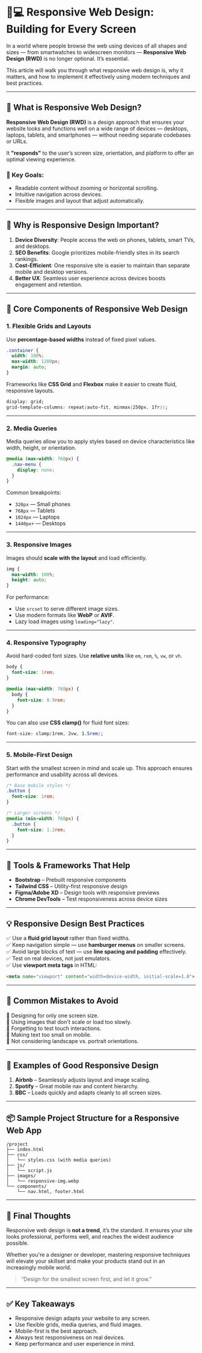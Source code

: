 # 📱💻 Responsive Web Design: Building for Every Screen

In a world where people browse the web using devices of all shapes and sizes — from smartwatches to widescreen monitors — **Responsive Web Design (RWD)** is no longer optional. It’s essential.

This article will walk you through what responsive web design is, why it matters, and how to implement it effectively using modern techniques and best practices.

---

## 🧠 What is Responsive Web Design?

**Responsive Web Design (RWD)** is a design approach that ensures your website looks and functions well on a wide range of devices — desktops, laptops, tablets, and smartphones — without needing separate codebases or URLs.

It **"responds"** to the user’s screen size, orientation, and platform to offer an optimal viewing experience.

### 🎯 Key Goals:
- Readable content without zooming or horizontal scrolling.
- Intuitive navigation across devices.
- Flexible images and layout that adjust automatically.

---

## 🤔 Why is Responsive Design Important?

1. **Device Diversity**: People access the web on phones, tablets, smart TVs, and desktops.
2. **SEO Benefits**: Google prioritizes mobile-friendly sites in its search rankings.
3. **Cost-Efficient**: One responsive site is easier to maintain than separate mobile and desktop versions.
4. **Better UX**: Seamless user experience across devices boosts engagement and retention.

---

## 🧰 Core Components of Responsive Web Design

### 1. **Flexible Grids and Layouts**

Use **percentage-based widths** instead of fixed pixel values.

```css
.container {
  width: 100%;
  max-width: 1200px;
  margin: auto;
}
```

Frameworks like **CSS Grid** and **Flexbox** make it easier to create fluid, responsive layouts.

```css
display: grid;
grid-template-columns: repeat(auto-fit, minmax(250px, 1fr));
```

---

### 2. **Media Queries**

Media queries allow you to apply styles based on device characteristics like width, height, or orientation.

```css
@media (max-width: 768px) {
  .nav-menu {
    display: none;
  }
}
```

Common breakpoints:
- `320px` — Small phones
- `768px` — Tablets
- `1024px` — Laptops
- `1440px+` — Desktops

---

### 3. **Responsive Images**

Images should **scale with the layout** and load efficiently.

```css
img {
  max-width: 100%;
  height: auto;
}
```

For performance:
- Use `srcset` to serve different image sizes.
- Use modern formats like **WebP** or **AVIF**.
- Lazy load images using `loading="lazy"`.

---

### 4. **Responsive Typography**

Avoid hard-coded font sizes. Use **relative units** like `em`, `rem`, `%`, `vw`, or `vh`.

```css
body {
  font-size: 1rem;
}

@media (max-width: 768px) {
  body {
    font-size: 0.9rem;
  }
}
```

You can also use **CSS clamp()** for fluid font sizes:

```css
font-size: clamp(1rem, 2vw, 1.5rem);
```

---

### 5. **Mobile-First Design**

Start with the smallest screen in mind and scale up. This approach ensures performance and usability across all devices.

```css
/* Base mobile styles */
.button {
  font-size: 1rem;
}

/* Larger screens */
@media (min-width: 768px) {
  .button {
    font-size: 1.2rem;
  }
}
```

---

## 🧪 Tools & Frameworks That Help

- **Bootstrap** – Prebuilt responsive components
- **Tailwind CSS** – Utility-first responsive design
- **Figma/Adobe XD** – Design tools with responsive previews
- **Chrome DevTools** – Test responsiveness across device sizes

---

## 💡 Responsive Design Best Practices

✅ Use a **fluid grid layout** rather than fixed widths.  
✅ Keep navigation simple — use **hamburger menus** on smaller screens.  
✅ Avoid large blocks of text — use **line spacing and padding** effectively.  
✅ Test on real devices, not just emulators.  
✅ Use **viewport meta tags** in HTML:

```html
<meta name="viewport" content="width=device-width, initial-scale=1.0">
```

---

## 🛑 Common Mistakes to Avoid

🚫 Designing for only one screen size.  
🚫 Using images that don't scale or load too slowly.  
🚫 Forgetting to test touch interactions.  
🚫 Making text too small on mobile.  
🚫 Not considering landscape vs. portrait orientations.

---

## 🎨 Examples of Good Responsive Design

1. **Airbnb** – Seamlessly adjusts layout and image scaling.
2. **Spotify** – Great mobile nav and content hierarchy.
3. **BBC** – Loads quickly and adapts cleanly to all screen sizes.

---

## 📦 Sample Project Structure for a Responsive Web App

```
/project
├── index.html
├── css/
│   └── styles.css (with media queries)
├── js/
│   └── script.js
├── images/
│   └── responsive-img.webp
└── components/
    └── nav.html, footer.html
```

---

## 🧭 Final Thoughts

Responsive web design is **not a trend**, it’s the standard. It ensures your site looks professional, performs well, and reaches the widest audience possible.

Whether you're a designer or developer, mastering responsive techniques will elevate your skillset and make your products stand out in an increasingly mobile world.

> “Design for the smallest screen first, and let it grow.”

---

## ✅ Key Takeaways

- Responsive design adapts your website to any screen.
- Use flexible grids, media queries, and fluid images.
- Mobile-first is the best approach.
- Always test responsiveness on real devices.
- Keep performance and user experience in mind.
